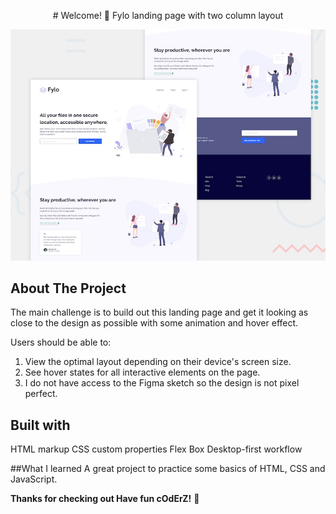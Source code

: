 
<p align="center">
# Welcome! 👋 Fylo landing page with two column layout
</p>

![Design preview for the Fylo landing page with two column layout](./design/desktop-preview.jpg)

## About The Project
The main challenge is to build out this landing page and get it looking as close to the design as possible with some animation and hover effect.

Users should be able to:

1. View the optimal layout depending on their device's screen size.
2. See hover states for all interactive elements on the page.
3. I do not have access to the Figma sketch so the design is not pixel perfect.

## Built with
 HTML markup
 CSS custom properties
 Flex Box
 Desktop-first workflow
 
##What I learned
A great project to practice some basics of HTML, CSS and JavaScript.

**Thanks for checking out Have fun cOdErZ!** 🚀
